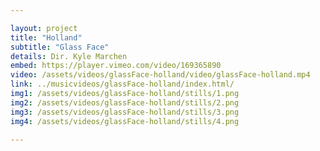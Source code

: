 ```yaml
---

layout: project
title: "Holland" 
subtitle: "Glass Face"
details: Dir. Kyle Marchen
embed: https://player.vimeo.com/video/169365890
video: /assets/videos/glassFace-holland/video/glassFace-holland.mp4
link: ../musicvideos/glassFace-holland/index.html/
img1: /assets/videos/glassFace-holland/stills/1.png
img2: /assets/videos/glassFace-holland/stills/2.png
img3: /assets/videos/glassFace-holland/stills/3.png
img4: /assets/videos/glassFace-holland/stills/4.png

---
```

